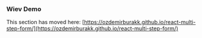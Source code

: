
### Wiev Demo

This section has moved here: [https://ozdemirburakk.github.io/react-multi-step-form/](https://ozdemirburakk.github.io/react-multi-step-form/)

